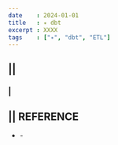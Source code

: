 ```yaml
---
date    : 2024-01-01
title   : ✴️ dbt
excerpt : XXXX
tags    : ["✴️", "dbt", "ETL"]
---
```


## || 
### |

## || REFERENCE
- []() -